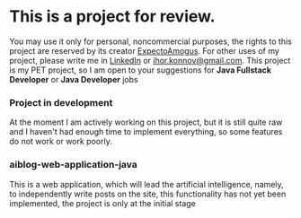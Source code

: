 # This is a project for review.
You may use it only for personal, noncommercial purposes, the rights to this project are reserved by its creator [ExpectoAmogus](https://github.com/ExpectoAmogus).
For other uses of my project, please write me in [LinkedIn](https://www.linkedin.com/in/ihor-konnov-b27560253/) or ihor.konnov@gmail.com. 
This project is my PET project, so I am open to your suggestions for **Java Fullstack Developer** or **Java Developer** jobs

### Project in development
At the moment I am actively working on this project, but it is still quite raw and I haven't had enough time to implement everything, so some features do not work or work poorly.

### aiblog-web-application-java
This is a web application, which will lead the artificial intelligence, namely, to independently write posts on the site, this functionality has not yet been implemented, the project is only at the initial stage
